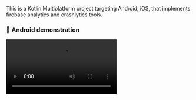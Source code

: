 This is a Kotlin Multiplatform project targeting Android, iOS, that implements firebase analytics and crashlytics tools.

### 📱 Android demonstration

<video src="https://github.com/user-attachments/assets/5a695fcd-cb1c-4ce4-8d87-d75ab3b242bc">



